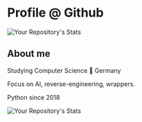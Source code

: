 # Profile @ Github

![Your Repository's Stats](https://github-readme-stats.vercel.app/api?username=Recentaly&show_icons=true&theme=nightowl)

## About me
<be>

Studying Computer Science 📍 Germany

Focus on AI, reverse-engineering, wrappers.

Python since 2018 <br>


![Your Repository's Stats](https://github-readme-stats.vercel.app/api/top-langs/?username=Recentaly&theme=blue-green)
